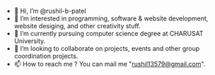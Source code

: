 - 👋 Hi, I’m @rushil-b-patel
- 👀 I’m interested in programming, software & website development, website desiging, and other creativity stuff.
- 🌱 I’m currently pursuing computer science degree at CHARUSAT University.
- 💞️ I’m looking to collaborate on projects, events and other group coordination projects.
- 📫 How to reach me ? You can mail me "rushil13579@gmail.com".

<!---
rushil-b-patel/rushil-b-patel is a ✨ special ✨ repository because its `README.md` (this file) appears on your GitHub profile.
You can click the Preview link to take a look at your changes.
--->
